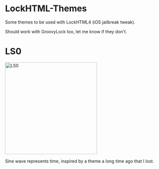 # LockHTML-Themes

Some themes to be used with LockHTML4 (iOS jailbreak tweak).

Should work with GroovyLock too, let me know if they don't.

# LS0

<img src="https://imgur.com/S9kQYl9.png" alt="LS0" width="300"/>

Sine wave represents time, inspired by a theme a long time ago that I lost.
